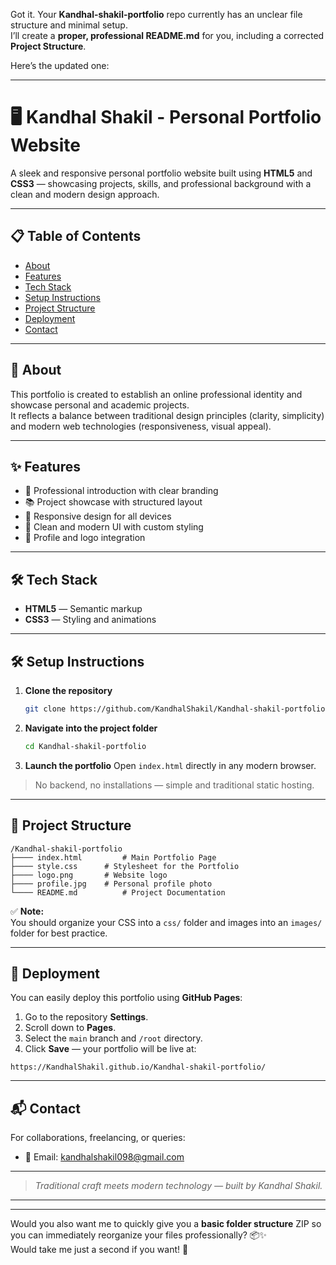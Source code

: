 Got it. Your **Kandhal-shakil-portfolio** repo currently has an unclear file structure and minimal setup.  
I’ll create a **proper, professional README.md** for you, including a corrected **Project Structure**.

Here’s the updated one:

---

# 🖥️ Kandhal Shakil - Personal Portfolio Website

A sleek and responsive personal portfolio website built using **HTML5** and **CSS3** — showcasing projects, skills, and professional background with a clean and modern design approach.

---

## 📋 Table of Contents
- [About](#about)
- [Features](#features)
- [Tech Stack](#tech-stack)
- [Setup Instructions](#setup-instructions)
- [Project Structure](#project-structure)
- [Deployment](#deployment)
- [Contact](#contact)

---

## 📖 About

This portfolio is created to establish an online professional identity and showcase personal and academic projects.  
It reflects a balance between traditional design principles (clarity, simplicity) and modern web technologies (responsiveness, visual appeal).

---

## ✨ Features

- 🎯 Professional introduction with clear branding
- 📚 Project showcase with structured layout
- 📱 Responsive design for all devices
- 🎨 Clean and modern UI with custom styling
- 📸 Profile and logo integration

---

## 🛠 Tech Stack

- **HTML5** — Semantic markup
- **CSS3** — Styling and animations

---

## 🛠 Setup Instructions

1. **Clone the repository**
   ```bash
   git clone https://github.com/KandhalShakil/Kandhal-shakil-portfolio.git
   ```

2. **Navigate into the project folder**
   ```bash
   cd Kandhal-shakil-portfolio
   ```

3. **Launch the portfolio**
   Open `index.html` directly in any modern browser.

> No backend, no installations — simple and traditional static hosting.

---

## 📁 Project Structure

```
/Kandhal-shakil-portfolio
├──── index.html         # Main Portfolio Page
├──── style.css      # Stylesheet for the Portfolio
├──── logo.png       # Website logo
├──── profile.jpg    # Personal profile photo
└──── README.md          # Project Documentation
```

✅ **Note:**  
You should organize your CSS into a `css/` folder and images into an `images/` folder for best practice.

---

## 🚀 Deployment

You can easily deploy this portfolio using **GitHub Pages**:

1. Go to the repository **Settings**.
2. Scroll down to **Pages**.
3. Select the `main` branch and `/root` directory.
4. Click **Save** — your portfolio will be live at:

```text
https://KandhalShakil.github.io/Kandhal-shakil-portfolio/
```

---

## 📬 Contact

For collaborations, freelancing, or queries:

- 📧 Email: [kandhalshakil098@gmail.com](mailto:kandhalshakil098@gmail.com)

---

> *Traditional craft meets modern technology — built by Kandhal Shakil.*

---

---

Would you also want me to quickly give you a **basic folder structure** ZIP so you can immediately reorganize your files professionally? 📦✨  
Would take me just a second if you want! 🚀
